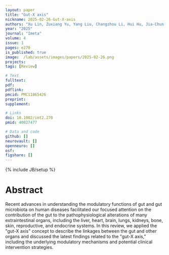 ```yaml
---
layout: paper
title: "Gut-X axis​"
nickname: 2025-02-26-Gut-X-axis
authors: "Xu Lin, Zuxiang Yu, Yang Liu, Changzhou Li, Hui Hu, Jia-Chun Hu, Mian Liu, Qin Yang, Peng Gu, Jiaxin Li, Kutty Selva Nandakumar, Gaofei Hu, Qi Zhang, Xinyu Chen, Huihui Ma, Wenyehuang, Gaofeng Wang, Yan Wang, Liping Huang, Wenjuan Wu, Ning-Ning Liu, Chenhong Zhang, Xingyin Liu, Leming Zheng, Peng Chen"
year: "2025" 
journal: "Imeta"
volume: 4
issue: 1
pages: ​​e270​​
is_published: true
image:  /lab/assets/images/papers/2025-02-26.png
projects:
tags: [Review]

# Text
fulltext:
pdf:
pdflink:
pmcid: PMC11865426
preprint:
supplement:

# Links
doi: 10.1002/imt2.270
pmid: 40027477

# Data and code
github: []
neurovault: []
openneuro: []
osf:
figshare: []
---
```

{% include JB/setup %}

# Abstract

Recent advances in understanding the modulatory functions of gut and gut microbiota on human diseases facilitated our focused attention on the contribution of the gut to the pathophysiological alterations of many extraintestinal organs, including the liver, heart, brain, lungs, kidneys, bone, skin, reproductive, and endocrine systems. In this review, we applied the "gut-X axis" concept to describe the linkages between the gut and other organs and discussed the latest findings related to the "gut-X axis," including the underlying modulatory mechanisms and potential clinical intervention strategies.
